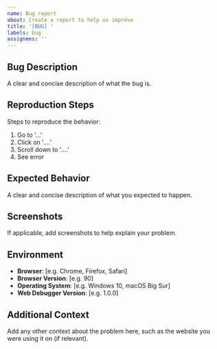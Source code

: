 ```yaml
---
name: Bug report
about: Create a report to help us improve
title: '[BUG] '
labels: bug
assignees: ''
---
```


## Bug Description

A clear and concise description of what the bug is.

## Reproduction Steps

Steps to reproduce the behavior:

1. Go to '...'
2. Click on '....'
3. Scroll down to '....'
4. See error

## Expected Behavior

A clear and concise description of what you expected to happen.

## Screenshots

If applicable, add screenshots to help explain your problem.

## Environment

-   **Browser**: [e.g. Chrome, Firefox, Safari]
-   **Browser Version**: [e.g. 90]
-   **Operating System**: [e.g. Windows 10, macOS Big Sur]
-   **Web Debugger Version**: [e.g. 1.0.0]

## Additional Context

Add any other context about the problem here, such as the website you were using it on (if relevant).
